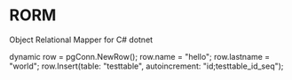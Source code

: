 # RORM
Object Relational Mapper for C# dotnet

dynamic row = pgConn.NewRow();
row.name = "hello";
row.lastname = "world";
row.Insert(table: "testtable", autoincrement: "id;testtable_id_seq");
